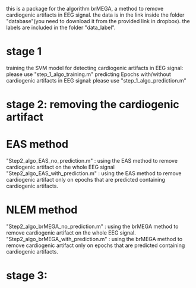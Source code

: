 this is a package for the algorithm brMEGA, a method to remove cardiogenic artifacts in EEG signal.
the data is in the link inside the folder "database"(you need to download it from the provided link in dropbox).
the labels are included in the folder "data_label".
# stage 1
  training the SVM model for detecting cardiogenic artifacts in EEG signal: please use "step_1_algo_training.m"
  predicting Epochs with/without cardiogenic artifacts in EEG signal: please use "step_1_algo_prediction.m"
  
# stage 2: removing the cardiogenic artifact
 # EAS method
   "Step2_algo_EAS_no_prediction.m" : using the EAS method to remove cardiogenic artifact on the whole EEG signal
   "Step2_algo_EAS_with_prediction.m" : using the EAS method to remove cardiogenic artifact only on  epochs that are predicted containing cardiogenic artifacts.
 # NLEM method
   "Step2_algo_brMEGA_no_prediction.m" : using the brMEGA method to remove cardiogenic artifact on the whole EEG signal.
   "Step2_algo_brMEGA_with_prediction.m" : using the brMEGA method to remove cardiogenic artifact only on  epochs that are predicted containing cardiogenic artifacts.
# stage 3:  
  
  
